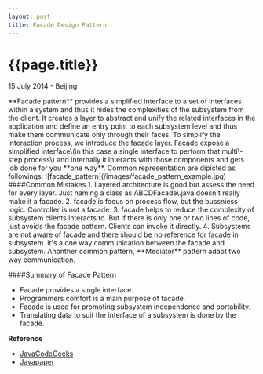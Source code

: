 ```yaml
---
layout: post
title: Facade Design Pattern
---
```


{{page.title}}
=============
<p class="meta">15 July 2014 - Beijing</p>
**Facade pattern** provides a simplified interface to a set of interfaces within a system and thus it hides the complexities of the subsystem from the client. It creates a layer to abstract and unify the related interfaces in the application and define an entry point to each subsystem level and thus make them communicate only through their faces.   
To simplify the interaction process, we introduce the facade layer. Facade expose a simplified interface\(in this case a single interface to perform that multi\-step process\) and internally it interacts with those components and gets job done for you **one way**.  Common representation are dipicted as followings:  
![facade_pattern](/images/facade_pattern_example.jpg)  
####Common Mistakes   
1. Layered architecture is good but assess the need for every layer. Just naming a class as ABCDFacade\.java doesn't really make it a facade.  
2. facade is focus on process flow, but the bussniess logic. Controller is not a facade.  
3. facade helps to reduce the complexity of subsystem clients interacts to. But if there is only one or two lines of code, just avoids the facade pattern. Clients can invoke it directly.   
4. Subsystems are not aware of facade and there should be no reference for facade in subsystem. it's a one way communication between the facade and subsystem. Anonther common pattern, **Mediator** pattern adapt two way communication.    


####Summary of Facade Pattern   
+ Facade provides a single interface.  
+ Programmers comfort is a main purpose of facade.  
+ Facade is used for promoting subsystem independence and portability.  
+ Translating data to suit the interface of a subsystem is done by the facade.  

**Reference**     
+ [JavaCodeGeeks][javacodegeeks]   
+ [Javapaper][javapaper]  


[javacodegeeks]: http://www.javacodegeeks.com/2012/11/facade-design-pattern-design-standpoint.html  
[javapaper]: http://javapapers.com/design-patterns/facade-design-pattern/   
